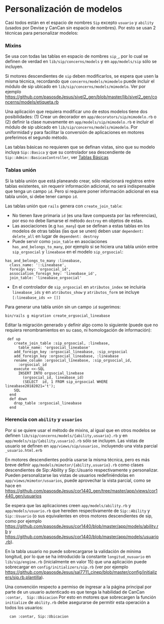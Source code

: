 # Personalización de modelos

Casi todos están en el espacio de nombres `Sip` excepto `usuario` y `ability`
(usados por Devise y CanCan sin espacio de nombres).  Por esto se usan 2
técnicas para personalizar modelos:

### Mixins

Se usa con todas las tablas en espacio de nombres `sip_`, por lo cual
se definen de verdad en `lib/sip/concerns/models` y en `app/models/sip`
sólo  se incluyen.

Si motores descendientes de `sip` deben modificarlos, se espera que usen la
misma técnica, recordando que `concerns/models/mimodelo` puede incluir el
módulo de sip ubicado en `lib/sip/concerns/models/mimodelo`.   Ver por
ejemplo <https://github.com/pasosdeJesus/sivel2_gen/blob/master/lib/sivel2_gen/concerns/models/etiqueta.rb>

Una aplicación que requiera modificar uno de estos modelos tiene dos
posibilidades: (1) Crear un decorador en `app/decorators/sip/mimodelo.rb` o
(2) definir la clase nuevamente en `app/models/sip/mimodelo.rb` e incluir
el módulo de sip ubicado en `lib/sip/concerns/models/mimodelo`.
Por uniformidad y para facilitar la conversión de aplicaciones en motores
preferimos el segundo método.

Las tablas básicas no requieren que se definan vistas, sino que su modelo
incluya `Sip::Basica` y que su  controlador sea descendiente de
`Sip::Admin::BasicasController`, ver [Tablas Básicas](https://github.com/pasosdeJesus/sip/blob/master/doc/tablas-basicas.md)

### Tablas unión

Si la tabla unión que está planeando crear, sólo relacionará registros entre
tablas existentes, sin requerir información adicional, no será indispensable
que tenga un campo `id`.  Pero si requiere poner información adicional en
esa tabla unión, si debe tener campo `id`.

Las tablas unión que `rails` genera con `create_join_table`:
* No tienen llave primaria `id` (es una llave compuesta por las referencias),
  por eso no debe llamarse el método `destroy` en objetos de estas.
* Las asociaciones (e.g `has_many`) que se definan a estas tablas en los
  modelos de otras tablas (las que se unen) deben usar `dependent: delete_all`
  en lugar de `dependent: destroy`
* Puede servir como `join_table` en asociaciones `has_and_belongs_to_many`,
  por ejemplo si se hiciera una tabla unión entre `sip_orgsocial` y
  `lineabase` en el modelo `sip_orgsocial`:
```
has_and_belongs_to_many :lineabase,
  class_name: '::Lineabase',
  foreign_key: 'orgsocial_id',
  association_foreign_key: 'lineabase_id',
  join_table: 'lineabase_orgsocial'
```
* En el controlador de `sip_orgsocial` en `atributos_index` se incluiría
  `lineabase_ids` y en `atributos_show` y `atributos_form` se incluye
  `[:lineabase_ids => []]`

Para generar una tabla unión sin un campo `id` sugerimos:
```
bin/rails g migration create_orgsocial_lineabase
```
Editar la migración generado y definir algo como lo siguiente (puede que
no requiera renombramientos en su caso, ni homologación de información):
```
 def up
    create_join_table :sip_orgsocial, :linebase,
      table_name: 'orgsocial_lineabase'
    add_foreign_key :orgsocial_lineabase, :sip_orgsocial
    add_foreign_key :orgsocial_lineabase, :lineabase
    rename_column :orgsocial_lineabase, :sip_orgsocial_id,
      :orgsocial_id
    execute <<-SQL
      INSERT INTO orgsocial_linebase
        (orgsocial_id, lineabase_id)
        (SELECT  id, 1 FROM sip_orgsocial WHERE lineabase20182021='t');
    SQL
  end
  def down
    drop_table :orgsocial_lineabase
  end
```

### Herencia con `ability` y `usuarios`

Por si se quiere usar el método de mixins, al igual que en otros modelos se
definen `lib/sip/concerns/models/{ability,usuario}.rb` y en
`app/models/sip/{ability,usuario}.rb` sólo se incluyen.   Las vistas de
usuario se definen en `app/views/sip/usuarios,` incluyendo una vista
parcial `_usuario.html.erb`

En motores descendientes podría usarse la misma técnica, pero es más breve
definir `app/models/mimotor/{ability,usuario}.rb` como clases descendientes
de Sip::Ability y Sip::Usuario respectivamente y personalizar.  Pueden
personalizarse las vistas de usuarios redefiniéndolas en
`app/views/mimotor/usuarios`, puede aprovechar la vista parcial, como se
hace en <https://github.com/pasosdeJesus/cor1440_gen/tree/master/app/views/cor1440_gen/usuarios>

Se espera que las aplicaciones creen `app/models/ability.rb` y
`app/models/usuario.rb` que hereden respectivamente de `Sip::Ability` y
`Sip::Usuario` (o sus equivalentes en otros motores descendientes de sip,
como por ejemplo <https://github.com/pasosdeJesus/cor1440/blob/master/app/models/ability.rb>
y <https://github.com/pasosdeJesus/cor1440/blob/master/app/models/usuario.rb>).

En la tabla usuario no puede sobrecargarse la validación de mínima longitud,
por lo que se ha introducido la constante  `longitud_nusuario` en
`lib/sip/engine.rb` (inicialmente en valor 15) que una aplicación puede
sobrecargar en `config/initializers/sip.rb`  (ver por ejemplo
<https://github.com/pasosdeJesus/sal7711_cinep/blob/master/config/initializers/sip.rb.plantilla>).

Una convención respecto a permiso de ingresar a la página principal por
parte de un usuario autenticado es que tenga la habilidad de CanCan
`:contar,  Sip::Ubicacion` Por esto en motores que sobrecargen la función
`initialize` de `ability.rb` debe asegurarse de permitir esta operación a
todos los usuarios:
```
  can :contar, Sip::Ubicacion
```

